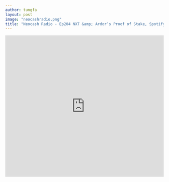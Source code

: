 ```yaml
---
author: tungfa
layout: post
image: "neocashradio.png"
title: "Neocash Radio - Ep204 NXT &amp; Ardor’s Proof of Stake, Spotify Goes Blockchain, DASH Commerce with CryptoWoo + BitCart"
---
```

<iframe width="100%" height="450" scrolling="no" frameborder="no" src="https://w.soundcloud.com/player/?url=https%3A//api.soundcloud.com/tracks/319665492&amp;auto_play=false&amp;hide_related=false&amp;show_comments=true&amp;show_user=true&amp;show_reposts=false&amp;visual=true"></iframe>
